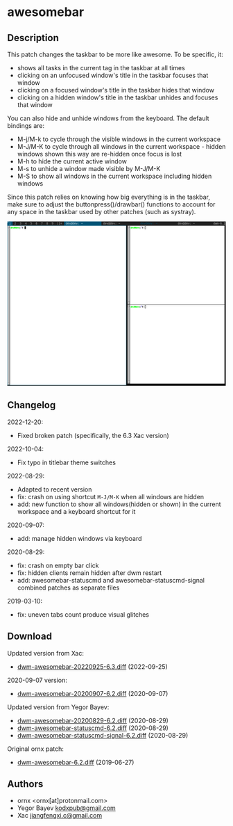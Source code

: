 awesomebar
=====================

Description
-----------
This patch changes the taskbar to be more like awesome. To be specific, it:
* shows all tasks in the current tag in the taskbar at all times
* clicking on an unfocused window's title in the taskbar focuses that window
* clicking on a focused window's title in the taskbar hides that window
* clicking on a hidden window's title in the taskbar unhides and focuses that window

You can also hide and unhide windows from the keyboard. The default bindings are:
* M-j/M-k to cycle through the visible windows in the current workspace
* M-J/M-K to cycle through all windows in the current workspace - hidden windows shown this way are re-hidden once focus is lost
* M-h to hide the current active window
* M-s to unhide a window made visible by M-J/M-K
* M-S to show all windows in the current workspace including hidden windows
  
Since this patch relies on knowing how big everything is in the taskbar, make sure to adjust the buttonpress()/drawbar() functions to account for any space in the taskbar used by other patches (such as systray).

![screenshot](dwm-awesomebar-screenshot.png)

Changelog
---------
2022-12-20:
* Fixed broken patch (specifically, the 6.3 Xac version)

2022-10-04:
* Fix typo in titlebar theme switches

2022-08-29:
* Adapted to recent version
* fix: crash on using shortcut `M-J/M-K` when all windows are hidden
* add: new function to show all windows(hidden or shown) in the current workspace and a keyboard shortcut for it

2020-09-07:
* add: manage hidden windows via keyboard

2020-08-29:
* fix: crash on empty bar click
* fix: hidden clients remain hidden after dwm restart
* add: awesomebar-statuscmd and awesomebar-statuscmd-signal combined patches as separate files

2019-03-10:
* fix: uneven tabs count produce visual glitches

Download
--------
Updated version from Xac:
* [dwm-awesomebar-20220925-6.3.diff](dwm-awesomebar-20220925-6.3.diff) (2022-09-25) 

2020-09-07 version:
* [dwm-awesomebar-20200907-6.2.diff](dwm-awesomebar-20200907-6.2.diff) (2020-09-07)

Updated version from Yegor Bayev:
* [dwm-awesomebar-20200829-6.2.diff](dwm-awesomebar-20200829-6.2.diff) (2020-08-29)
* [dwm-awesomebar-statuscmd-6.2.diff](dwm-awesomebar-statuscmd-6.2.diff) (2020-08-29)
* [dwm-awesomebar-statuscmd-signal-6.2.diff](dwm-awesomebar-statuscmd-signal-6.2.diff) (2020-08-29)

Original ornx patch:
* [dwm-awesomebar-6.2.diff](dwm-awesomebar-6.2.diff) (2019-06-27)

Authors
-------
* ornx <ornx[at]protonmail.com>
* Yegor Bayev <kodxpub@gmail.com>
* Xac <jiangfengxi.c@gmail.com>
